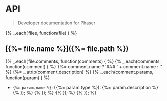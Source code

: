 # API
> Developer documentation for Phaser

{% _.each(files, function(file) { %}
## [{%= file.name %}]({%= file.path %})
{% _.each(file.comments, function(comments) { %}
{% _.each(comments, function(comment) { %}
{%= comment.name ? '### ' + comment.name : '' %}
{%= _.strip(comment.description) %}
{% _.each(comment.params, function(param) { %}
* `{%= param.name %}`: ({%= param.type %}): {%= param.description %}
{% }); %} {% }); %} {% }); %} {% }); %}
